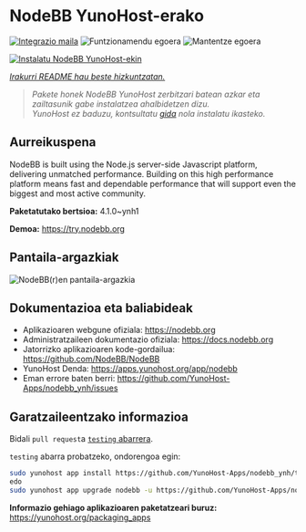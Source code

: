 <!--
Ohart ongi: README hau automatikoki sortu da <https://github.com/YunoHost/apps/tree/master/tools/readme_generator>ri esker
EZ editatu eskuz.
-->

# NodeBB YunoHost-erako

[![Integrazio maila](https://apps.yunohost.org/badge/integration/nodebb)](https://ci-apps.yunohost.org/ci/apps/nodebb/)
![Funtzionamendu egoera](https://apps.yunohost.org/badge/state/nodebb)
![Mantentze egoera](https://apps.yunohost.org/badge/maintained/nodebb)

[![Instalatu NodeBB YunoHost-ekin](https://install-app.yunohost.org/install-with-yunohost.svg)](https://install-app.yunohost.org/?app=nodebb)

*[Irakurri README hau beste hizkuntzatan.](./ALL_README.md)*

> *Pakete honek NodeBB YunoHost zerbitzari batean azkar eta zailtasunik gabe instalatzea ahalbidetzen dizu.*  
> *YunoHost ez baduzu, kontsultatu [gida](https://yunohost.org/install) nola instalatu ikasteko.*

## Aurreikuspena

NodeBB is built using the Node.js server-side Javascript platform, delivering unmatched performance.
Building on this high performance platform means fast and dependable performance that will support even the biggest and most active community.

**Paketatutako bertsioa:** 4.1.0~ynh1

**Demoa:** <https://try.nodebb.org>

## Pantaila-argazkiak

![NodeBB(r)en pantaila-argazkia](./doc/screenshots/screenshot.png)

## Dokumentazioa eta baliabideak

- Aplikazioaren webgune ofiziala: <https://nodebb.org>
- Administratzaileen dokumentazio ofiziala: <https://docs.nodebb.org>
- Jatorrizko aplikazioaren kode-gordailua: <https://github.com/NodeBB/NodeBB>
- YunoHost Denda: <https://apps.yunohost.org/app/nodebb>
- Eman errore baten berri: <https://github.com/YunoHost-Apps/nodebb_ynh/issues>

## Garatzaileentzako informazioa

Bidali `pull request`a [`testing` abarrera](https://github.com/YunoHost-Apps/nodebb_ynh/tree/testing).

`testing` abarra probatzeko, ondorengoa egin:

```bash
sudo yunohost app install https://github.com/YunoHost-Apps/nodebb_ynh/tree/testing --debug
edo
sudo yunohost app upgrade nodebb -u https://github.com/YunoHost-Apps/nodebb_ynh/tree/testing --debug
```

**Informazio gehiago aplikazioaren paketatzeari buruz:** <https://yunohost.org/packaging_apps>
